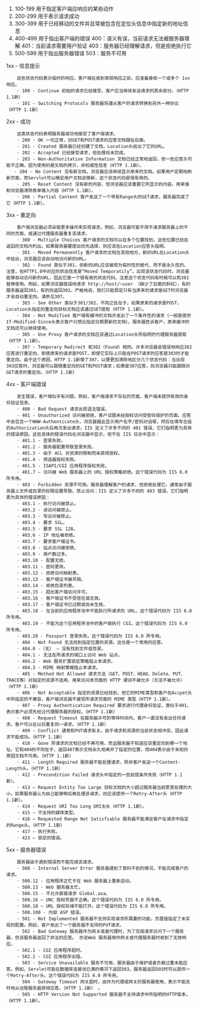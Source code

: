 1. 100-199 用于指定客户端应响应的某些动作
2. 200-299 用于表示请求成功
3. 300-399 用于已经移动的文件并且常被包含在定位头信息中指定新的地址信息
4. 400-499 用于指出客户端的错误
    400：语义有误，当前请求无法被服务器理解
    401：当前请求需要用户验证
    403：服务器已经理解请求，但是拒绝执行它
5. 500-599 用于指出服务器错误
    503：服务不可用

1xx - 信息提示

        这些状态代码表示临时的响应。客户端在收到常规响应之前，应准备接收一个或多个 1xx 响应。
        · 100 - Continue 初始的请求已经接受，客户应当继续发送请求的其余部分。（HTTP 1.1新）
        · 101 - Switching Protocols 服务器将遵从客户的请求转换到另外一种协议（HTTP 1.1新）

2xx - 成功

        这类状态代码表明服务器成功地接受了客户端请求。
        · 200 - OK 一切正常，对GET和POST请求的应答文档跟在后面。
        · 201 - Created 服务器已经创建了文档，Location头给出了它的URL。
        · 202 - Accepted 已经接受请求，但处理尚未完成。
        · 203 - Non-Authoritative Information 文档已经正常地返回，但一些应答头可能不正确，因为使用的是文档的拷贝，非权威性信息（HTTP 1.1新）。
       · 204 - No Content 没有新文档，浏览器应该继续显示原来的文档。如果用户定期地刷新页面，而Servlet可以确定用户文档足够新，这个状态代码是很有用的。
        · 205 - Reset Content 没有新的内容，但浏览器应该重置它所显示的内容。用来强制浏览器清除表单输入内容（HTTP 1.1新）。
        · 206 - Partial Content 客户发送了一个带有Range头的GET请求，服务器完成了它（HTTP 1.1新）。

3xx - 重定向

        客户端浏览器必须采取更多操作来实现请求。例如，浏览器可能不得不请求服务器上的不同的页面，或通过代理服务器重复该请求。
        · 300 - Multiple Choices 客户请求的文档可以在多个位置找到，这些位置已经在返回的文档内列出。如果服务器要提出优先选择，则应该在Location应答头指明。
        · 301 - Moved Permanently 客户请求的文档在其他地方，新的URL在Location头中给出，浏览器应该自动地访问新的URL。
        · 302 - Found 类似于301，但新的URL应该被视为临时性的替代，而不是永久性的。注意，在HTTP1.0中对应的状态信息是“Moved Temporatily”。出现该状态代码时，浏览器能够自动访问新的URL，因此它是一个很有用的状态代码。注意这个状态代码有时候可以和301替换使用。例如，如果浏览器错误地请求 http://host/~user （缺少了后面的斜杠），有的服务器返回301，有的则返回302。严格地说，我们只能假定只有当原来的请求是GET时浏览器才会自动重定向。请参见307。
        · 303 - See Other 类似于301/302，不同之处在于，如果原来的请求是POST，Location头指定的重定向目标文档应该通过GET提取（HTTP 1.1新）。
        · 304 - Not Modified 客户端有缓冲的文档并发出了一个条件性的请求（一般是提供If-Modified-Since头表示客户只想比指定日期更新的文档）。服务器告诉客户，原来缓冲的文档还可以继续使用。
        · 305 - Use Proxy 客户请求的文档应该通过Location头所指明的代理服务器提取（HTTP 1.1新）。
        · 307 - Temporary Redirect 和302（Found）相同。许多浏览器会错误地响应302应答进行重定向，即使原来的请求是POST，即使它实际上只能在POST请求的应答是303时才能重定向。由于这个原因，HTTP 1.1新增了307，以便更加清除地区分几个状态代码：当出现303应答时，浏览器可以跟随重定向的GET和POST请求；如果是307应答，则浏览器只能跟随对GET请求的重定向。（HTTP 1.1新）

4xx - 客户端错误

        发生错误，客户端似乎有问题。例如，客户端请求不存在的页面，客户端未提供有效的身份验证信息。
        · 400 - Bad Request 请求出现语法错误。
        · 401 - Unauthorized 访问被拒绝，客户试图未经授权访问受密码保护的页面。应答中会包含一个WWW-Authenticate头，浏览器据此显示用户名字/密码对话框，然后在填写合适的Authorization头后再次发出请求。IIS 定义了许多不同的 401 错误，它们指明更为具体的错误原因。这些具体的错误代码在浏览器中显示，但不在 IIS 日志中显示：
        · 401.1 - 登录失败。
        · 401.2 - 服务器配置导致登录失败。
        · 401.3 - 由于 ACL 对资源的限制而未获得授权。
        · 401.4 - 筛选器授权失败。
        · 401.5 - ISAPI/CGI 应用程序授权失败。
        · 401.7 – 访问被 Web 服务器上的 URL 授权策略拒绝。这个错误代码为 IIS 6.0 所专用。
        · 403 - Forbidden 资源不可用。服务器理解客户的请求，但拒绝处理它。通常由于服务器上文件或目录的权限设置导致。禁止访问：IIS 定义了许多不同的 403 错误，它们指明更为具体的错误原因：
        · 403.1 - 执行访问被禁止。
        · 403.2 - 读访问被禁止。
        · 403.3 - 写访问被禁止。
        · 403.4 - 要求 SSL。
        · 403.5 - 要求 SSL 128。
        · 403.6 - IP 地址被拒绝。
        · 403.7 - 要求客户端证书。
        · 403.8 - 站点访问被拒绝。
        · 403.9 - 用户数过多。
        · 403.10 - 配置无效。
        · 403.11 - 密码更改。
        · 403.12 - 拒绝访问映射表。
        · 403.13 - 客户端证书被吊销。
        · 403.14 - 拒绝目录列表。
        · 403.15 - 超出客户端访问许可。
        · 403.16 - 客户端证书不受信任或无效。
        · 403.17 - 客户端证书已过期或尚未生效。
        · 403.18 - 在当前的应用程序池中不能执行所请求的 URL。这个错误代码为 IIS 6.0 所专用。
        · 403.19 - 不能为这个应用程序池中的客户端执行 CGI。这个错误代码为 IIS 6.0 所专用。
        · 403.20 - Passport 登录失败。这个错误代码为 IIS 6.0 所专用。
        · 404 - Not Found 无法找到指定位置的资源。这也是一个常用的应答。
        · 404.0 -（无） – 没有找到文件或目录。
        · 404.1 - 无法在所请求的端口上访问 Web 站点。
        · 404.2 - Web 服务扩展锁定策略阻止本请求。
        · 404.3 - MIME 映射策略阻止本请求。
        · 405 - Method Not Allowed 请求方法（GET、POST、HEAD、Delete、PUT、TRACE等）对指定的资源不适用，用来访问本页面的 HTTP 谓词不被允许（方法不被允许）（HTTP 1.1新）
        · 406 - Not Acceptable 指定的资源已经找到，但它的MIME类型和客户在Accpet头中所指定的不兼容，客户端浏览器不接受所请求页面的 MIME 类型（HTTP 1.1新）。
        · 407 - Proxy Authentication Required 要求进行代理身份验证，类似于401，表示客户必须先经过代理服务器的授权。（HTTP 1.1新）
        · 408 - Request Timeout 在服务器许可的等待时间内，客户一直没有发出任何请求。客户可以在以后重复同一请求。（HTTP 1.1新）
        · 409 - Conflict 通常和PUT请求有关。由于请求和资源的当前状态相冲突，因此请求不能成功。（HTTP 1.1新）
        · 410 - Gone 所请求的文档已经不再可用，而且服务器不知道应该重定向到哪一个地址。它和404的不同在于，返回407表示文档永久地离开了指定的位置，而404表示由于未知的原因文档不可用。（HTTP 1.1新）
        · 411 - Length Required 服务器不能处理请求，除非客户发送一个Content-Length头。（HTTP 1.1新）
        · 412 - Precondition Failed 请求头中指定的一些前提条件失败（HTTP 1.1新）。
        · 413 – Request Entity Too Large 目标文档的大小超过服务器当前愿意处理的大小。如果服务器认为自己能够稍后再处理该请求，则应该提供一个Retry-After头（HTTP 1.1新）。
        · 414 - Request URI Too Long URI太长（HTTP 1.1新）。
        · 415 – 不支持的媒体类型。
        · 416 – Requested Range Not Satisfiable 服务器不能满足客户在请求中指定的Range头。（HTTP 1.1新）
        · 417 – 执行失败。
        · 423 – 锁定的错误。
5xx - 服务器错误

        服务器由于遇到错误而不能完成该请求。
        · 500 - Internal Server Error 服务器遇到了意料不到的情况，不能完成客户的请求。
        · 500.12 - 应用程序正忙于在 Web 服务器上重新启动。
        · 500.13 - Web 服务器太忙。
        · 500.15 - 不允许直接请求 Global.asa。
        · 500.16 – UNC 授权凭据不正确。这个错误代码为 IIS 6.0 所专用。
        · 500.18 – URL 授权存储不能打开。这个错误代码为 IIS 6.0 所专用。
        · 500.100 - 内部 ASP 错误。
        · 501 - Not Implemented 服务器不支持实现请求所需要的功能，页眉值指定了未实现的配置。例如，客户发出了一个服务器不支持的PUT请求。
        · 502 - Bad Gateway 服务器作为网关或者代理时，为了完成请求访问下一个服务器，但该服务器返回了非法的应答。 亦说Web 服务器用作网关或代理服务器时收到了无效响应。
        · 502.1 - CGI 应用程序超时。
        · 502.2 - CGI 应用程序出错。
        · 503 - Service Unavailable 服务不可用，服务器由于维护或者负载过重未能应答。例如，Servlet可能在数据库连接池已满的情况下返回503。服务器返回503时可以提供一个Retry-After头。这个错误代码为 IIS 6.0 所专用。
        · 504 - Gateway Timeout 网关超时，由作为代理或网关的服务器使用，表示不能及时地从远程服务器获得应答。（HTTP 1.1新） 。
        · 505 - HTTP Version Not Supported 服务器不支持请求中所指明的HTTP版本。（HTTP 1.1新）。